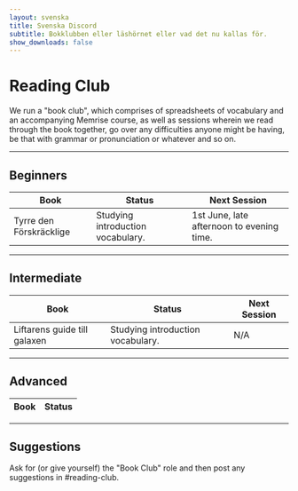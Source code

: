 ```yaml
---
layout: svenska
title: Svenska Discord
subtitle: Bokklubben eller läshörnet eller vad det nu kallas för.
show_downloads: false
---
```


# Reading Club

We run a "book club", which comprises of spreadsheets of vocabulary and an accompanying Memrise course, as well as sessions wherein we read through the book together, go over any difficulties anyone might be having, be that with grammar or pronunciation or whatever and so on.

<hr />

## Beginners

Book								| Status								| Next Session
-----------------------------------	| -------------------------------------	| -----------
Tyrre den Förskräcklige				| Studying introduction vocabulary.		| 1st June, late afternoon to evening time.

<hr />

## Intermediate

Book								| Status								| Next Session
-----------------------------------	| -------------------------------------	| -----------
Liftarens guide till galaxen		| Studying introduction vocabulary.		| N/A

<hr />

## Advanced

Book								| Status
-----------------------------------	| -------------------------

<hr />

## Suggestions

Ask for (or give yourself) the "Book Club" role and then post any suggestions in #reading-club.